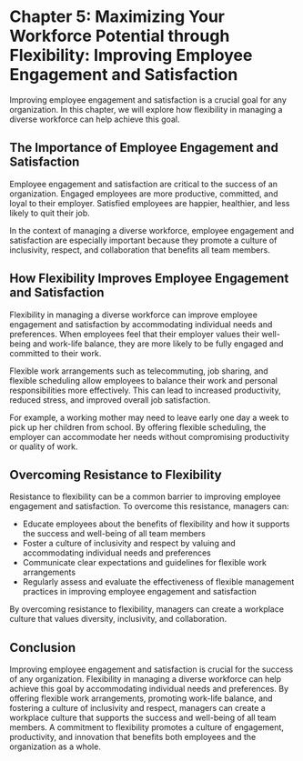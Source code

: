 Chapter 5: Maximizing Your Workforce Potential through Flexibility: Improving Employee Engagement and Satisfaction
==================================================================================================================

Improving employee engagement and satisfaction is a crucial goal for any organization. In this chapter, we will explore how flexibility in managing a diverse workforce can help achieve this goal.

The Importance of Employee Engagement and Satisfaction
------------------------------------------------------

Employee engagement and satisfaction are critical to the success of an organization. Engaged employees are more productive, committed, and loyal to their employer. Satisfied employees are happier, healthier, and less likely to quit their job.

In the context of managing a diverse workforce, employee engagement and satisfaction are especially important because they promote a culture of inclusivity, respect, and collaboration that benefits all team members.

How Flexibility Improves Employee Engagement and Satisfaction
-------------------------------------------------------------

Flexibility in managing a diverse workforce can improve employee engagement and satisfaction by accommodating individual needs and preferences. When employees feel that their employer values their well-being and work-life balance, they are more likely to be fully engaged and committed to their work.

Flexible work arrangements such as telecommuting, job sharing, and flexible scheduling allow employees to balance their work and personal responsibilities more effectively. This can lead to increased productivity, reduced stress, and improved overall job satisfaction.

For example, a working mother may need to leave early one day a week to pick up her children from school. By offering flexible scheduling, the employer can accommodate her needs without compromising productivity or quality of work.

Overcoming Resistance to Flexibility
------------------------------------

Resistance to flexibility can be a common barrier to improving employee engagement and satisfaction. To overcome this resistance, managers can:

* Educate employees about the benefits of flexibility and how it supports the success and well-being of all team members
* Foster a culture of inclusivity and respect by valuing and accommodating individual needs and preferences
* Communicate clear expectations and guidelines for flexible work arrangements
* Regularly assess and evaluate the effectiveness of flexible management practices in improving employee engagement and satisfaction

By overcoming resistance to flexibility, managers can create a workplace culture that values diversity, inclusivity, and collaboration.

Conclusion
----------

Improving employee engagement and satisfaction is crucial for the success of any organization. Flexibility in managing a diverse workforce can help achieve this goal by accommodating individual needs and preferences. By offering flexible work arrangements, promoting work-life balance, and fostering a culture of inclusivity and respect, managers can create a workplace culture that supports the success and well-being of all team members. A commitment to flexibility promotes a culture of engagement, productivity, and innovation that benefits both employees and the organization as a whole.
